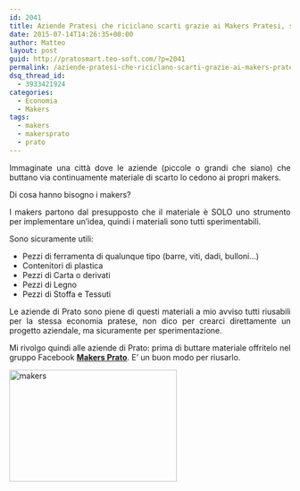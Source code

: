 ```yaml
---
id: 2041
title: Aziende Pratesi che riciclano scarti grazie ai Makers Pratesi, si può fare?
date: 2015-07-14T14:26:35+00:00
author: Matteo
layout: post
guid: http://pratosmart.teo-soft.com/?p=2041
permalink: /aziende-pratesi-che-riciclano-scarti-grazie-ai-makers-pratesi-si-puo-fare/
dsq_thread_id:
  - 3933421924
categories:
  - Economia
  - Makers
tags:
  - makers
  - makersprato
  - prato
---
```

<p style="text-align: justify;">
  Immaginate una città dove le aziende (piccole o grandi che siano) che buttano via continuamente materiale di scarto lo cedono ai propri makers.
</p>

<p style="text-align: justify;">
  Di cosa hanno bisogno i makers?
</p>

<p style="text-align: justify;">
  I makers partono dal presupposto che il materiale è SOLO uno strumento per implementare un&#8217;idea, quindi i materiali sono tutti sperimentabili.
</p>

<p style="text-align: justify;">
  Sono sicuramente utili:
</p>

<ul style="text-align: justify;">
  <li>
    Pezzi di ferramenta di qualunque tipo (barre, viti, dadi, bulloni&#8230;)
  </li>
  <li>
    Contenitori di plastica
  </li>
  <li>
    Pezzi di Carta o derivati
  </li>
  <li>
    Pezzi di Legno
  </li>
  <li>
    Pezzi di Stoffa e Tessuti
  </li>
</ul>

<p style="text-align: justify;">
  Le aziende di Prato sono piene di questi materiali a mio avviso tutti riusabili per la stessa economia pratese, non dico per crearci direttamente un progetto aziendale, ma sicuramente per sperimentazione.
</p>

<p style="text-align: justify;">
  Mi rivolgo quindi alle aziende di Prato: prima di buttare materiale offritelo nel gruppo Facebook <strong><a href="https://www.facebook.com/groups/1537868549815120/" target="_blank">Makers Prato</a></strong>. E&#8217; un buon modo per riusarlo.
</p>

<p style="text-align: justify;">
  <a href="http://pratosmart.teo-soft.com/wp-content/uploads/2014/10/makers.jpg"><img class=" size-medium wp-image-1394 aligncenter" src="http://pratosmart.teo-soft.com/wp-content/uploads/2014/10/makers-300x200.jpg" alt="makers" width="300" height="200" srcset="http://pratosmart.teo-soft.com/wp-content/uploads/2014/10/makers-300x200.jpg 300w, http://pratosmart.teo-soft.com/wp-content/uploads/2014/10/makers.jpg 600w" sizes="(max-width: 300px) 100vw, 300px" /></a>
</p>

<p style="text-align: justify;">
  <p>
    &nbsp;
  </p>
  
  <p>
    &nbsp;
  </p>
  
  <p>
    &nbsp;
  </p>